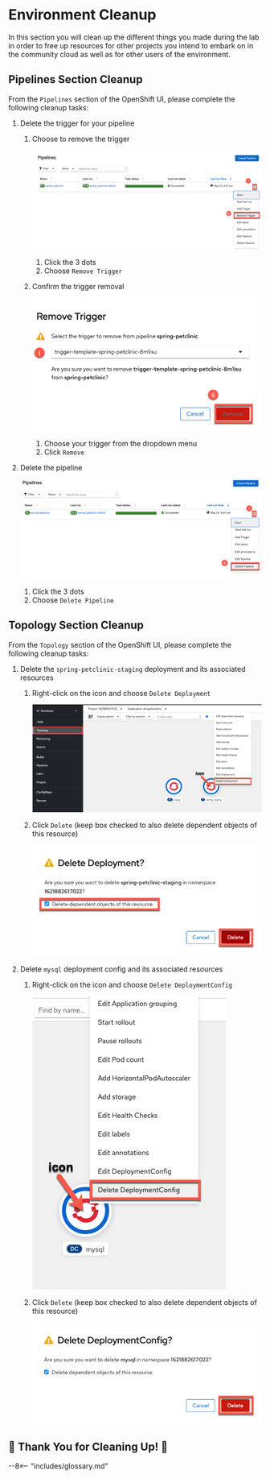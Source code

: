 # Environment Cleanup

In this section you will clean up the different things you made during the lab in order to free up resources for other projects you intend to embark on in the community cloud as well as for other users of the environment.

## Pipelines Section Cleanup

From the `Pipelines` section of the OpenShift UI, please complete the following cleanup tasks:

1. Delete the trigger for your pipeline

    1. Choose to remove the trigger

        ![Remove Trigger](../images/Cleanup/RemoveTrigger.png)

        1. Click the 3 dots
        2. Choose `Remove Trigger`

    2. Confirm the trigger removal

        ![Confirm Remove Trigger](../images/Cleanup/ConfirmRemoveTrigger.png)

        1. Choose your trigger from the dropdown menu
        2. Click `Remove`

2. Delete the pipeline

    ![Delete Pipeline](../images/Cleanup/DeletePipeline.png)

    1. Click the 3 dots
    2. Choose `Delete Pipeline`

## Topology Section Cleanup

From the `Topology` section of the OpenShift UI, please complete the following cleanup tasks:

1. Delete the `spring-petclinic-staging` deployment and its associated resources

    1. Right-click on the icon and choose `Delete Deployment`

        ![Delete Spring Petclinic Staging Deployment](../images/Cleanup/DeletePetClinicStaging.png)

    2. Click `Delete` (keep box checked to also delete dependent objects of this resource)

        ![Confirm Delete of Spring PetClinic Staging Deployment](../images/Cleanup/ConfirmDeletePetClinicStaging.png)

2. Delete `mysql` deployment config and its associated resources

    1. Right-click on the icon and choose `Delete DeploymentConfig`

        ![Delete MySQL Deployment Config](../images/Cleanup/DeleteDeploymentConfigMySQL.png)

    2. Click `Delete` (keep box checked to also delete dependent objects of this resource)

        ![Confirm Delete of MySQL DeploymentConfig](../images/Cleanup/ConfirmDeleteDeploymentConfigMySQL.png)

## :tada: Thank You for Cleaning Up! :tada:

--8<-- "includes/glossary.md"